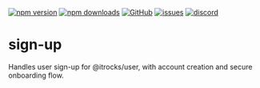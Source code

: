 [![npm version](https://img.shields.io/npm/v/@itrocks/sign-up?logo=npm)](https://www.npmjs.org/package/@itrocks/sign-up)
[![npm downloads](https://img.shields.io/npm/dm/@itrocks/sign-up)](https://www.npmjs.org/package/@itrocks/sign-up)
[![GitHub](https://img.shields.io/github/last-commit/itrocks-ts/sign-up?color=2dba4e&label=commit&logo=github)](https://github.com/itrocks-ts/sign-up)
[![issues](https://img.shields.io/github/issues/itrocks-ts/sign-up)](https://github.com/itrocks-ts/sign-up/issues)
[![discord](https://img.shields.io/discord/1314141024020467782?color=7289da&label=discord&logo=discord&logoColor=white)](https://25.re/ditr)

# sign-up

Handles user sign-up for @itrocks/user, with account creation and secure onboarding flow.
